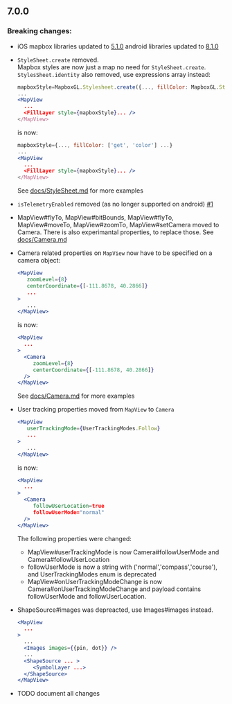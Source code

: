 ## 7.0.0

### Breaking changes:

* iOS mapbox libraries updated to [5.1.0](https://github.com/mapbox/mapbox-gl-native/releases/tag/ios-v5.1.0) android libraries updated to [8.1.0](https://github.com/mapbox/mapbox-gl-native/releases/tag/android-v8.1.0)
* `StyleSheet.create` removed.  
Mapbox styles are now just a map no need for `StyleSheet.create`.  
`StylesSheet.identity` also removed, use expressions array instead:
   ```jsx
   mapboxStyle=MapboxGL.Stylesheet.create({..., fillColor: MapboxGL.Stylesheet.identity('color') ...})
   ...
   <MapView
     ...
     <FillLayer style={mapboxStyle}... />
   </MapView>
   ```
   
   is now:
   ```jsx
   mapboxStyle={..., fillColor: ['get', 'color'] ...}
   ...
   <MapView
     ...
     <FillLayer style={mapboxStyle}... />
   </MapView>
   ```
  See [docs/StyleSheet.md](docs/StyleSheet.md) for more examples
* `isTelemetryEnabled` removed (as no longer supported on android) [#1](https://github.com/mfazekas/maps/pull/1)
* MapView#flyTo, MapView#bitBounds, MapView#flyTo, MapView#moveTo, MapView#zoomTo, MapView#setCamera moved to Camera. There is also experimantal properties, to replace those. See [docs/Camera.md](docs/Camera.md)
* Camera related properties on `MapView` now have to be specified on a camera object:
   ```jsx
   <MapView
      zoomLevel={8}
      centerCoordinate={[-111.8678, 40.2866]}
      ...
   >
      ...
   </MapView>
   ```
    
   is now:
   
   ```jsx
   <MapView
     ...
   >
     <Camera
        zoomLevel={8}
        centerCoordinate={[-111.8678, 40.2866]}
     />
   </MapView>
   ```
   See [docs/Camera.md](docs/Camera.md) for more examples
* User tracking properties moved from `MapView` to `Camera`
   ```jsx
   <MapView
      userTrackingMode={UserTrackingModes.Follow}
      ...
   >
      ...
   </MapView>
   ```
    
   is now:
   
   ```jsx
   <MapView
     ...
   >
     <Camera
        followUserLocation=true
        followUserMode="normal"
     />
   </MapView>
   ``` 
   The following properties were changed:
   * MapView#userTrackingMode is now Camera#followUserMode and Camera#followUserLocation
   * followUserMode is now a string with ('normal','compass','course'), and UserTrackingModes enum is deprecated
   * MapView#onUserTrackingModeChange is now Camera#onUserTrackingModeChange and payload contains followUserMode and followUserLocation. 

* ShapeSource#images was depreacted, use Images#images instead.
   ```jsx
   <MapView
     ...
   >
     ...
     <Images images={{pin, dot}} />
     ...
     <ShapeSource ... >
        <SymbolLayer ...>
     </ShapeSource>
   </MapView>
   ```

* TODO document all changes
